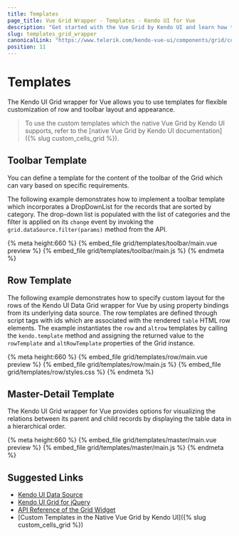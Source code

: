 ```yaml
---
title: Templates
page_title: Vue Grid Wrapper - Templates - Kendo UI for Vue
description: "Get started with the Vue Grid by Kendo UI and learn how to define its templates options."
slug: templates_grid_wrapper
canonicalLink: "https://www.telerik.com/kendo-vue-ui/components/grid/custom-rendering/custom-cells/"
position: 11
---
```


<div><WrapperBanner link="/kendo-vue-ui/components/grid/custom-rendering/custom-cells"></WrapperBanner></div>

# Templates

The Kendo UI Grid wrapper for Vue allows you to use templates for flexible customization of row and toolbar layout and appearance.

> To use the custom templates which the native Vue Grid by Kendo UI supports, refer to the [native Vue Grid by Kendo UI documentation]({% slug custom_cells_grid %}).

## Toolbar Template

You can define a template for the content of the toolbar of the Grid which can vary based on specific requirements.

The following example demonstrates how to implement a toolbar template which incorporates a DropDownList for the records that are sorted by category. The drop-down list is populated with the list of categories and the filter is applied on its `change` event by invoking the `grid.dataSource.filter(params)` method from the API.

{% meta height:660 %}
{% embed_file grid/templates/toolbar/main.vue preview %}
{% embed_file grid/templates/toolbar/main.js %}
{% endmeta %}

## Row Template

The following example demonstrates how to specify custom layout for the rows of the Kendo UI Data Grid wrapper for Vue by using property bindings from its underlying data source. The row templates are defined through script tags with ids which are associated with the rendered `table` HTML row elements. The example instantiates the `row` and `altrow` templates by calling the `kendo.template` method and assigning the returned value to the `rowTemplate` and `altRowTemplate` properties of the Grid instance.

{% meta height:660 %}
{% embed_file grid/templates/row/main.vue preview %}
{% embed_file grid/templates/row/main.js %}
{% embed_file grid/templates/row/styles.css %}
{% endmeta %}

## Master-Detail Template

The Kendo UI Grid wrapper for Vue provides options for visualizing the relations between its parent and child records by displaying the table data in a hierarchical order.

{% meta height:660 %}
{% embed_file grid/templates/master/main.vue preview %}
{% embed_file grid/templates/master/main.js %}
{% endmeta %}

## Suggested Links

* [Kendo UI Data Source](https://docs.telerik.com/kendo-ui/framework/datasource/overview)
* [Kendo UI Grid for jQuery](https://docs.telerik.com/kendo-ui/controls/data-management/grid/overview)
* [API Reference of the Grid Widget](https://docs.telerik.com/kendo-ui/api/javascript/ui/grid)
* [Custom Templates in the Native Vue Grid by Kendo UI]({% slug custom_cells_grid %})

